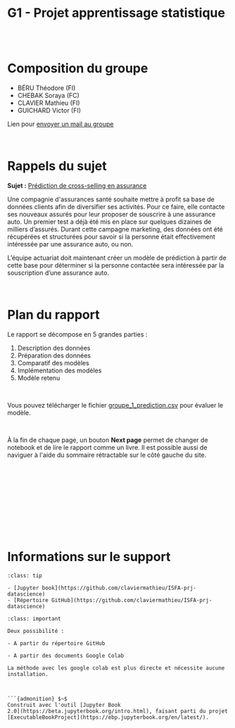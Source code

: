 

<!-- #region -->
# G1 - Projet apprentissage statistique 



<br><br>

# Composition du groupe

- BÉRU Théodore (FI)
- CHEBAK Soraya (FC)
- CLAVIER Mathieu (FI)
- GUICHARD Victor (FI)

Lien pour
<a href="mailto: soraya.chebak@gmail.com; guichard.victor@outlook.fr; Théodore Beru <beru.theodore@gmail.com>; mathieu.clavier@outlook.com">envoyer un mail au groupe</a>

<br>

# Rappels du sujet

**Sujet :** <a href = "https://www.datascience.mclavier.com/content//consignes.pdf">Prédiction de cross-selling en assurance</a>


Une compagnie d'assurances santé souhaite mettre à profit sa base de données clients afin de diversifier ses activités. Pour ce faire, elle contacte ses nouveaux assurés pour leur proposer de souscrire à une assurance auto. Un premier test a déjà été mis en place sur quelques dizaines de milliers d’assurés. Durant cette campagne marketing, des données ont été récupérées et structurées pour savoir si la 
personne était effectivement intéressée par une assurance auto, ou non. 

L’équipe actuariat doit maintenant créer un modèle de prédiction à partir de cette base pour déterminer 
si la personne contactée sera intéressée par la souscription d’une assurance auto.

<br>

# Plan du rapport

Le rapport se décompose en 5 grandes parties :   
1. Description des données
2. Préparation des données
3. Comparatif des modèles
4. Implémentation des modèles
5. Modèle retenu

<br>

Vous pouvez télécharger le fichier [groupe_1_prediction.csv](https://www.data.mclavier.com/prj_datascience/groupe_1_predictions.csv) pour évaluer le modèle.

<br>

À la fin de chaque page, un bouton **Next page** permet de changer de notebook et de lire le rapport comme un livre. Il est possible aussi de naviguer à l'aide du sommaire rétractable sur le côté gauche du site.


<br><br><br><br><br><br><br><br><br>

# Informations sur le support

```{admonition} Liens
:class: tip

- [Jupyter book](https://github.com/claviermathieu/ISFA-prj-datascience)
- [Répertoire GitHub](https://github.com/claviermathieu/ISFA-prj-datascience)
```


```{admonition} Exécuter le code
:class: important

Deux possibilité : 

- A partir du répertoire GitHub

- A partir des documents Google Colab

La méthode avec les google colab est plus directe et nécessite aucune installation.



```{admonition} $~$
Construit avec l'outil [Jupyter Book
2.0](https://beta.jupyterbook.org/intro.html), faisant parti du projet
[ExecutableBookProject](https://ebp.jupyterbook.org/en/latest/).  
```


<br><br><br><br>